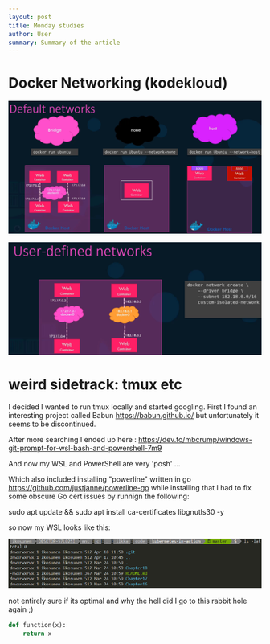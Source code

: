 ```yaml
---
layout: post
title: Monday studies
author: User
summary: Summary of the article
---
```

# Docker Networking (kodekloud)
![](../assets/images/2022-04-18-Easter-monday-study/2022-04-18-10-45-38.png)

![](../assets/images/2022-04-18-Easter-monday-study/2022-04-18-10-52-46.png)

# weird sidetrack: tmux etc
I decided I wanted to run tmux locally and started googling. First I found an interesting project called Babun <https://babun.github.io/> but unfortunately it seems to be discontinued.

After more searching I ended up here : <https://dev.to/mbcrump/windows-git-prompt-for-wsl-bash-and-powershell-7m9>

And now my WSL and PowerShell are very 'posh' ...

Which also included installing "powerline" written in go <https://github.com/justjanne/powerline-go>
while installing that I had to fix some obscure Go cert issues by runnign the following:

sudo apt update && sudo apt install ca-certificates libgnutls30 -y

so now my WSL looks like this:

![](../assets/images/2022-04-18-Easter-monday-study/2022-04-18-11-50-57.png)

not entirely sure if its optimal and why the hell did I go to this rabbit hole again ;)

```python
def function(x):
    return x
```


